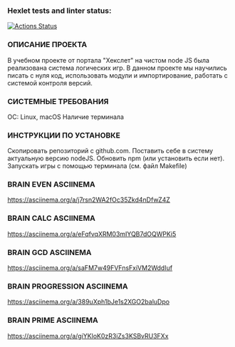 ### Hexlet tests and linter status:
[![Actions Status](https://github.com/Myotraykt/frontend-project-44/actions/workflows/hexlet-check.yml/badge.svg)](https://github.com/Myotraykt/frontend-project-44/actions)

### ОПИСАНИЕ ПРОЕКТА
В учебном проекте от портала "Хекслет" на чистом node JS была реализована система логических игр. В данном проекте мы научились писать с нуля код, использовать модули и импортирование, работать с системой контроля версий.

### СИСТЕМНЫЕ ТРЕБОВАНИЯ
ОС: Linux, macOS
Наличие терминала 

### ИНСТРУКЦИИ ПО УСТАНОВКЕ
Скопировать репозиторий с github.com. Поставить себе в систему актуальную версию nodeJS. Обновить npm (или установить если нет). Запускать игры с помощью терминала (см. файл Makefile)

### BRAIN EVEN ASCIINEMA
https://asciinema.org/a/j7rsn2WA2fOc35Zkd4nDfwZ4Z

### BRAIN CALC ASCIINEMA
https://asciinema.org/a/eFqfvqXRM03mIYQB7dOQWPKi5

### BRAIN GCD ASCIINEMA
https://asciinema.org/a/saFM7w49FVFnsFxiVM2WddIuf

### BRAIN PROGRESSION ASCIINEMA
https://asciinema.org/a/389uXph1bJe1s2XGO2baluDpo

### BRAIN PRIME ASCIINEMA
https://asciinema.org/a/giYKloK0zR3iZs3KSBvRU3FXx